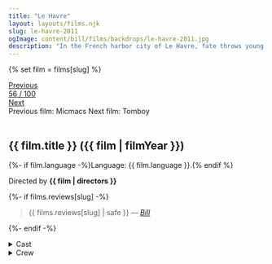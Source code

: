 ```yaml
---
title: "Le Havre"
layout: layouts/films.njk
slug: le-havre-2011
ogImage: content/bill/films/backdrops/le-havre-2011.jpg
description: "In the French harbor city of Le Havre, fate throws young African refugee Idrissa into the path of Marcel Marx, a well-spoken bohemian who works as a shoe-shiner. With innate optimism and the tireless support of his community, Marcel stands up to officials pursuing the boy for deportation."
---
```


{% set film = films[slug] %}

<nav class="films">
  <div class="prev">
    <a href="../micmacs-2009"><i class="fa-solid fa-chevron-left fa-xs"></i> Previous</a>
  </div>
  <div>
    <a class="simple" href="../">56 / 100</a>
  </div>
  <div class="next">
    <a href="../tomboy-2011">Next <i class="fa-solid fa-chevron-right fa-xs"></i></a>
  </div>
  <div class="hint">
    <span class="prev-hint">
      <span class="sr-only">Previous film:</span>
      Micmacs
    </span>
    <span class="next-hint">
      <span class="sr-only">Next film:</span>
      Tomboy
    </span>
  </div>
</nav>

<article class="film slug-le-havre-2011">
  <div class="backdrop-and-poster">
    <img class="poster" src="../films/posters/{{ slug }}.jpg" alt="">
    <img class="backdrop" src="../films/backdrops/{{ slug }}.jpg" alt="">
  </div>

  <h1>{{ film.title }} ({{ film | filmYear }})</h1>

  <p>
    {%- if film.language -%}Language: {{ film.language }}.{% endif %}
    
  </p>

  <p class="director">
    Directed by <strong>{{ film | directors }}</strong>
  </p>

  {%- if films.reviews[slug] -%}
    <blockquote> 
      {{ films.reviews[slug] | safe }} <em>—&nbsp;<a href="/bill">Bill</a></em>
    </blockquote> 
  {%- endif -%}

  
  
  
  

  <section class="film-detail">
    <div>
      <details>
        <summary>
          <i class="fa-solid fa-masks-theater"></i>
          Cast
        </summary>
        <ul>
          {%- for cast in film.credits.cast -%}
            <li>
              {{ cast.name }} as <em>{{ cast.character }}</em>
            </li>
          {%- endfor -%}
        </ul>
      </details>
      <details>
        <summary>
          <i class="fa-solid fa-clapperboard"></i>
          Crew
        </summary>
        <ul>
          {%- for crew in film.credits.crew -%}
            <li>
              {{ crew.name }} &mdash; <em>{{ crew.job }}</em>
            </li>
          {%- endfor -%}
        </ul>
      </details>
    </div>
  </section>
</article>
